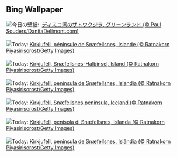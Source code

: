 ## Bing Wallpaper
![](https://www.bing.com/th?id=OHR.GreenlandHumpback_JA-JP1574725222_UHD.jpg&w=1000)今日の壁紙: &nbsp;[ディスコ湾のザトウクジラ, グリーンランド (© Paul Souders/DanitaDelimont.com)](https://www.bing.com/th?id=OHR.GreenlandHumpback_JA-JP1574725222_UHD.jpg)
<br><br/>
![](https://www.bing.com/th?id=OHR.KirkjufellAurora_FR-FR5063164774_UHD.jpg&w=1000)Today: [Kirkjufell, péninsule de Snæfellsnes, Islande (© Ratnakorn Piyasirisorost/Getty Images)](https://www.bing.com/th?id=OHR.KirkjufellAurora_FR-FR5063164774_UHD.jpg)
<br><br/>
![](https://www.bing.com/th?id=OHR.KirkjufellAurora_DE-DE5656046151_UHD.jpg&w=1000)Today: [Kirkjufell, Snæfellsnes-Halbinsel, Island (© Ratnakorn Piyasirisorost/Getty Images)](https://www.bing.com/th?id=OHR.KirkjufellAurora_DE-DE5656046151_UHD.jpg)
<br><br/>
![](https://www.bing.com/th?id=OHR.KirkjufellAurora_ES-ES5949558087_UHD.jpg&w=1000)Today: [Kirkjufell, península de Snæfellsnes, Islandia (© Ratnakorn Piyasirisorost/Getty Images)](https://www.bing.com/th?id=OHR.KirkjufellAurora_ES-ES5949558087_UHD.jpg)
<br><br/>
![](https://www.bing.com/th?id=OHR.KirkjufellAurora_EN-GB8700754244_UHD.jpg&w=1000)Today: [Kirkjufell, Snæfellsnes peninsula, Iceland (© Ratnakorn Piyasirisorost/Getty Images)](https://www.bing.com/th?id=OHR.KirkjufellAurora_EN-GB8700754244_UHD.jpg)
<br><br/>
![](https://www.bing.com/th?id=OHR.KirkjufellAurora_IT-IT8493036808_UHD.jpg&w=1000)Today: [Kirkjufell, penisola di Snæfellsnes, Islanda (© Ratnakorn Piyasirisorost/Getty Images)](https://www.bing.com/th?id=OHR.KirkjufellAurora_IT-IT8493036808_UHD.jpg)
<br><br/>
![](https://www.bing.com/th?id=OHR.KirkjufellAurora_PT-BR0251942070_UHD.jpg&w=1000)Today: [Kirkjufell, península de Snæfellsnes, Islândia (© Ratnakorn Piyasirisorost/Getty Images)](https://www.bing.com/th?id=OHR.KirkjufellAurora_PT-BR0251942070_UHD.jpg)
<br><br/>
